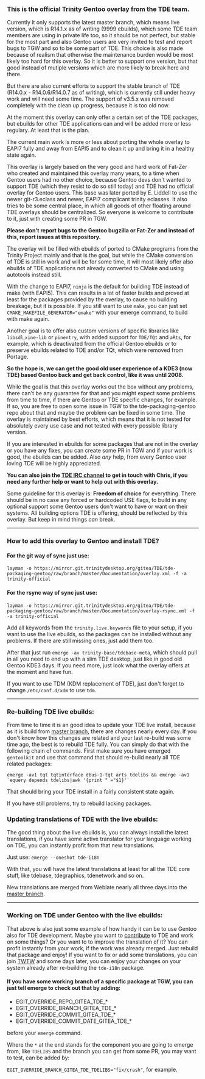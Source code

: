 ### This is the official Trinity Gentoo overlay from the TDE team. ###

Currently it only supports the latest master branch, which means live version, which is R14.1.x as of writing (9999 ebuilds), which some TDE team members are using in private life too, so it should be not perfect, but stable for the most part and also Gentoo users are very invited to test and report bugs to TGW and so to be some part of TDE. This choice is also made because of realism that otherwise the maintenance burden would be most likely too hard for this overlay. So it is better to support one version, but that good instead of mutiple versions which are more likely to break here and there.

But there are also current efforts to support the stable branch of TDE (R14.0.x - R14.0.6/R14.0.7 as of writing), which is currently still under heavy work and will need some time. The support of v3.5.x was removed completely with the clean up progress, because it is too old now.

At the moment this overlay can only offer a certain set of the TDE packages, but ebuilds for other TDE applications can and will be added more or less regulary. At least that is the plan.

The current main work is more or less about porting the whole overlay to EAPI7 fully and away from EAPI5 and to clean it up and bring it in a healthy state again.

This overlay is largely based on the very good and hard work of Fat-Zer who created and maintained this overlay many years, to a time when Gentoo users had no other choice, because Gentoo devs don't wanted to support TDE (which they resist to do so still today) and TDE had no official overlay for Gentoo users. This base was later ported by E. Liddell to use the newer git-r3.eclass and newer, EAPI7 complicant trinity eclasses. It also tries to be some central place, in which all goods of other floating around TDE overlays should be centralized. So everyone is welcome to contribute to it, just with creating some PR in TGW.

**Please don't report bugs to the Gentoo bugzilla or Fat-Zer and instead of this, report issues at this repository.**

The overlay will be filled with ebuilds of ported to CMake programs from the Trinity Project mainly and that is the goal, but while the CMake conversion of TDE is still in work and will be for some time, it will most likely offer also ebuilds of TDE applications not already converted to CMake and using autotools instead still.

With the change to EAPI7, ``` ninja ``` is the default for building TDE instead of make (with EAPI5). This can results in a lot of faster builds and proved at least for the packages provided by the overlay, to cause no building breakage, but it is possible. If you still want to use ``` make ```, you can just set ``` CMAKE_MAKEFILE_GENERATOR="emake" ``` with your emerge command, to build with make again.

Another goal is to offer also custom versions of specific libraries like ``` libsdl ```,``` xine-lib ``` or ``` pinentry ```, with added support for ``` TDE/TQt ``` and ``` aRts ```, for example, which is deactivated from the official Gentoo ebuilds or to preserve ebuilds related to TDE and/or TQt, which were removed from Portage.

**So the hope is, we can get the good old user experience of a KDE3 (now TDE) based Gentoo back and get back control, like it was until 2008.**

While the goal is that this overlay works out the box without any problems, there can't be any guarantee for that and you might expect some problems from time to time, if there are Gentoo or TDE specific changes, for example. If so, you are free to open some issue in TGW to the tde-packaging-gentoo repo about that and maybe the problem can be fixed in some time. The overlay is maintained by best efforts, which means that it is not tested for absolutely every use case and not tested with every possible library version.

If you are interested in ebuilds for some packages that are not in the overlay or you have any fixes, you can create some PR in TGW and if your work is good, the ebuilds can be added. Also *any* help, from every Gentoo user loving TDE will be highly appreciated.

**You can also join the [TDE IRC channel](https://trinitydesktop.org/support.php) to get in touch with Chris, if you need any further help or want to help out with this overlay.**

Some guideline for this overlay is: **Freedom of choice** for everything. There should be in no case any forced or hardcoded USE flags, to build in any optional support some Gentoo users don't want to have or want on their systems. All building options TDE is offering, should be reflected by this overlay. But keep in mind things *can* break.

-----

### How to add this overlay to Gentoo and install TDE? ###

#### For the git way of sync just use: ####

``` layman -o https://mirror.git.trinitydesktop.org/gitea/TDE/tde-packaging-gentoo/raw/branch/master/Documentation/overlay.xml -f -a trinity-official ```

#### For the rsync way of sync just use: ####

``` layman -o https://mirror.git.trinitydesktop.org/gitea/TDE/tde-packaging-gentoo/raw/branch/master/Documentation/overlay-rsync.xml -f -a trinity-official ```

Add all keywords from the ``` trinity.live.keywords ``` file to your setup, if you want to use the live ebuilds, so the packages can be installed without any problems. If there are still missing ones, just add them too.

After that just run ``` emerge -av trinity-base/tdebase-meta ```, which should pull in all you need to end up with a slim TDE desktop, just like in good old Gentoo KDE3 days. If you need more, just look what the overlay offers at the moment and have fun.

If you want to use TDM (KDM replacement of TDE), just don't forget to change ``` /etc/conf.d/xdm ``` to use ``` tdm ```.

-----

### Re-building TDE live ebuilds: ###

From time to time it is an good idea to update your TDE live install, because as it is build from [master branch](https://mirror.git.trinitydesktop.org/patches/), there are changes nearly every day. If you don't know how this changes are related and your last re-build was some time ago, the best is to rebuild TDE fully. You can simply do that with the following chain of commands. First make sure you have emerged ``` gentoolkit ``` and use that command that should re-build nearly all TDE related packages:

``` emerge -av1 tqt tqtinterface dbus-1-tqt arts tdelibs && emerge -av1 `equery depends tdelibs|awk '{print " ="$1}'` ```

That should bring your TDE install in a fairly consistent state again.

If you have still problems, try to rebuild lacking packages.

### Updating translations of TDE with the live ebuilds: ###

The good thing about the live ebuilds is, you can always install the latest translations, if you have some active translator for your language working on TDE, you can instantly profit from that new translations.

Just use: ``` emerge --oneshot tde-i18n ```

With that, you will have the latest translations at least for all the TDE core stuff, like tdebase, tdegraphics, tdenetwork and so on.

New translations are merged from Weblate nearly all three days into the [master branch](https://mirror.git.trinitydesktop.org/patches/).

-----

### Working on TDE under Gentoo with the live ebuilds: ###

That above is also just some example of how handy it can be to use Gentoo also for TDE development. Maybe you want to [contribute](https://wiki.trinitydesktop.org/TDE_Gitea_Workspace) to TDE and work on some things? Or you want to to improve the translation of it? You can profit instantly from your work, if the work was already merged. Just rebuild that package and enjoy! If you want to fix or add some translations, you can join [TWTW](https://mirror.git.trinitydesktop.org/weblate) and some days later, you can enjoy your changes on your system already after re-building the ``` tde-i18n ``` package.

#### If you have some working branch of a specific package at TGW, you can just tell emerge to check out that by adding: ####

* EGIT_OVERRIDE_REPO_GITEA_TDE_*
* EGIT_OVERRIDE_BRANCH_GITEA_TDE_*
* EGIT_OVERRIDE_COMMIT_GITEA_TDE_*
* EGIT_OVERRIDE_COMMIT_DATE_GITEA_TDE_*

before your ``` emerge ``` command.

Where the ``` * ``` at the end stands for the component you are going to emerge from, like ``` TDELIBS ``` and the branch you can get from some PR, you may want to test, can be added by:

``` EGIT_OVERRIDE_BRANCH_GITEA_TDE_TDELIBS="fix/crash" ```, for example.